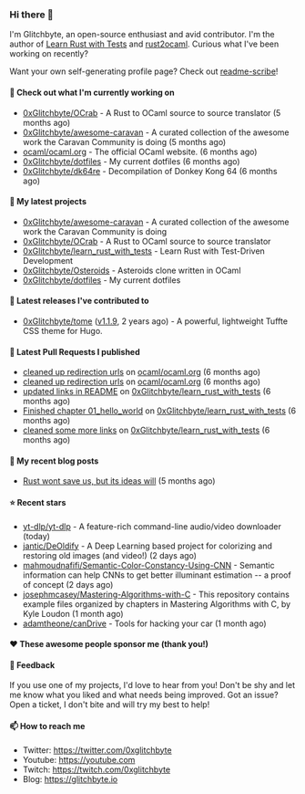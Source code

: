 ### Hi there 👋

I'm Glitchbyte, an open-source enthusiast and avid contributor. I'm the author of [Learn Rust with Tests](https://github.com/0xglitchbyte/learn_rust_with_tests) and
[rust2ocaml](https://github.com/0xglitchbyte/rust2ocaml). Curious what I've been working on recently?

Want your own self-generating profile page? Check out [readme-scribe](https://github.com/muesli/readme-scribe)!

#### 👷 Check out what I'm currently working on

- [0xGlitchbyte/OCrab](https://github.com/0xGlitchbyte/OCrab) - A Rust to OCaml source to source translator (5 months ago)
- [0xGlitchbyte/awesome-caravan](https://github.com/0xGlitchbyte/awesome-caravan) - A curated collection of the awesome work the Caravan Community is doing (5 months ago)
- [ocaml/ocaml.org](https://github.com/ocaml/ocaml.org) - The official OCaml website. (6 months ago)
- [0xGlitchbyte/dotfiles](https://github.com/0xGlitchbyte/dotfiles) - My current dotfiles (6 months ago)
- [0xGlitchbyte/dk64re](https://github.com/0xGlitchbyte/dk64re) - Decompilation of Donkey Kong 64 (6 months ago)

#### 🌱 My latest projects

- [0xGlitchbyte/awesome-caravan](https://github.com/0xGlitchbyte/awesome-caravan) - A curated collection of the awesome work the Caravan Community is doing
- [0xGlitchbyte/OCrab](https://github.com/0xGlitchbyte/OCrab) - A Rust to OCaml source to source translator
- [0xGlitchbyte/learn_rust_with_tests](https://github.com/0xGlitchbyte/learn_rust_with_tests) - Learn Rust with Test-Driven Development 
- [0xGlitchbyte/Osteroids](https://github.com/0xGlitchbyte/Osteroids) - Asteroids clone written in OCaml
- [0xGlitchbyte/dotfiles](https://github.com/0xGlitchbyte/dotfiles) - My current dotfiles

#### 🔭 Latest releases I've contributed to

- [0xGlitchbyte/tome](https://github.com/0xGlitchbyte/tome) ([v1.1.9](https://github.com/0xGlitchbyte/tome/releases/tag/v1.1.9), 2 years ago) - A powerful, lightweight Tuffte CSS theme for Hugo.

#### 🔨 Latest Pull Requests I published

- [cleaned up redirection urls](https://github.com/ocaml/ocaml.org/pull/1969) on [ocaml/ocaml.org](https://github.com/ocaml/ocaml.org) (6 months ago)
- [cleaned up redirection urls](https://github.com/ocaml/ocaml.org/pull/1968) on [ocaml/ocaml.org](https://github.com/ocaml/ocaml.org) (6 months ago)
- [updated links in README](https://github.com/0xGlitchbyte/learn_rust_with_tests/pull/8) on [0xGlitchbyte/learn_rust_with_tests](https://github.com/0xGlitchbyte/learn_rust_with_tests) (6 months ago)
- [Finished chapter 01_hello_world](https://github.com/0xGlitchbyte/learn_rust_with_tests/pull/7) on [0xGlitchbyte/learn_rust_with_tests](https://github.com/0xGlitchbyte/learn_rust_with_tests) (6 months ago)
- [cleaned some more links](https://github.com/0xGlitchbyte/learn_rust_with_tests/pull/6) on [0xGlitchbyte/learn_rust_with_tests](https://github.com/0xGlitchbyte/learn_rust_with_tests) (6 months ago)

#### 📜 My recent blog posts

- [Rust wont save us, but its ideas will](https://glitchbyte.io/posts/rust-wont-save-us/) (5 months ago)

#### ⭐ Recent stars

- [yt-dlp/yt-dlp](https://github.com/yt-dlp/yt-dlp) - A feature-rich command-line audio/video downloader (today)
- [jantic/DeOldify](https://github.com/jantic/DeOldify) - A Deep Learning based project for colorizing and restoring old images (and video!) (2 days ago)
- [mahmoudnafifi/Semantic-Color-Constancy-Using-CNN](https://github.com/mahmoudnafifi/Semantic-Color-Constancy-Using-CNN) - Semantic information can help CNNs to get better illuminant estimation -- a proof of concept  (2 days ago)
- [josephmcasey/Mastering-Algorithms-with-C](https://github.com/josephmcasey/Mastering-Algorithms-with-C) - This repository contains example files organized by chapters in Mastering Algorithms with C, by Kyle Loudon (1 month ago)
- [adamtheone/canDrive](https://github.com/adamtheone/canDrive) - Tools for hacking your car (1 month ago)

#### ❤️ These awesome people sponsor me (thank you!)


#### 💬 Feedback

If you use one of my projects, I'd love to hear from you! Don't be shy and let me know what you liked
and what needs being improved. Got an issue? Open a ticket, I don't bite and will try my best to help!

#### 📫 How to reach me

- Twitter: https://twitter.com/0xglitchbyte
- Youtube: https://youtube.com
- Twitch: https://twitch.com/0xglitchbyte
- Blog: https://glitchbyte.io
